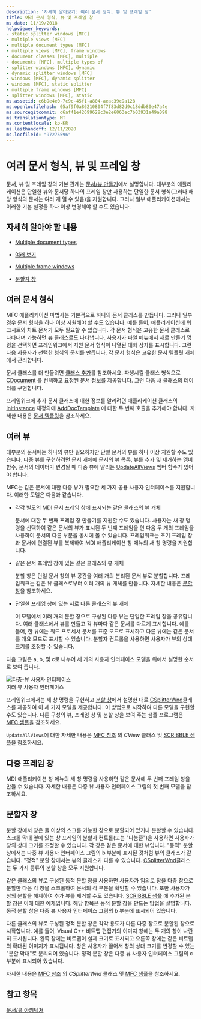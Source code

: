 ```yaml
---
description: '자세히 알아보기: 여러 문서 형식, 뷰 및 프레임 창'
title: 여러 문서 형식, 뷰 및 프레임 창
ms.date: 11/19/2018
helpviewer_keywords:
- static splitter windows [MFC]
- multiple views [MFC]
- multiple document types [MFC]
- multiple views [MFC], frame windows
- document classes [MFC], multiple
- documents [MFC], multiple types of
- splitter windows [MFC], dynamic
- dynamic splitter windows [MFC]
- windows [MFC], dynamic splitter
- windows [MFC], static splitter
- multiple frame windows [MFC]
- splitter windows [MFC], static
ms.assetid: c6b9e4e0-7c9c-45f1-a804-aeac39c9a128
ms.openlocfilehash: 05af9f0a86210804f7f83d82d9c18ddb80e47a4e
ms.sourcegitcommit: d6af41e42699628c3e2e6063ec7b03931a49a098
ms.translationtype: MT
ms.contentlocale: ko-KR
ms.lasthandoff: 12/11/2020
ms.locfileid: "97275596"
---
```

# <a name="multiple-document-types-views-and-frame-windows"></a>여러 문서 형식, 뷰 및 프레임 창

문서, 뷰 및 프레임 창의 기본 관계는 [문서/뷰 만들기](document-view-creation.md)에서 설명합니다. 대부분의 애플리케이션은 단일한 뷰와 문서당 하나의 프레임 창만 사용하는 단일한 문서 형식(그러나 해당 형식의 문서는 여러 개 열 수 있음)을 지원합니다. 그러나 일부 애플리케이션에서는 이러한 기본 설정을 하나 이상 변경해야 할 수도 있습니다.

## <a name="what-do-you-want-to-know-more-about"></a>자세히 알아야 할 내용

- [Multiple document types](#_core_multiple_document_types)

- [여러 보기](#_core_multiple_views)

- [Multiple frame windows](#_core_multiple_frame_windows)

- [분할자 창](#_core_splitter_windows)

## <a name="multiple-document-types"></a><a name="_core_multiple_document_types"></a> 여러 문서 형식

MFC 애플리케이션 마법사는 기본적으로 하나의 문서 클래스를 만듭니다. 그러나 일부 경우 문서 형식을 하나 이상 지원해야 할 수도 있습니다. 예를 들어, 애플리케이션에 워크시트와 차트 문서가 모두 필요할 수 있습니다. 각 문서 형식은 고유한 문서 클래스로 나타내며 가능하면 뷰 클래스로도 나타냅니다. 사용자가 파일 메뉴에서 새로 만들기 명령을 선택하면 프레임워크에서 지원 문서 형식이 나열된 대화 상자를 표시합니다. 그런 다음 사용자가 선택한 형식의 문서를 만듭니다. 각 문서 형식은 고유한 문서 템플릿 개체에서 관리합니다.

문서 클래스를 더 만들려면 [클래스 추가](../ide/adding-a-class-visual-cpp.md)를 참조하세요. 파생시킬 클래스 형식으로 [CDocument](reference/cdocument-class.md) 를 선택하고 요청된 문서 정보를 제공합니다. 그런 다음 새 클래스의 데이터를 구현합니다.

프레임워크에 추가 문서 클래스에 대한 정보를 알리려면 애플리케이션 클래스의 [InitInstance](reference/cwinapp-class.md#adddoctemplate) 재정의에 [AddDocTemplate](reference/cwinapp-class.md#initinstance) 에 대한 두 번째 호출을 추가해야 합니다. 자세한 내용은 [문서 템플릿](document-templates-and-the-document-view-creation-process.md)을 참조하세요.

## <a name="multiple-views"></a><a name="_core_multiple_views"></a> 여러 뷰

대부분의 문서에는 하나의 뷰만 필요하지만 단일 문서의 뷰를 하나 이상 지원할 수도 있습니다. 다중 뷰를 구현하려면 문서 개체에 문서의 뷰 목록, 뷰를 추가 및 제거하는 멤버 함수, 문서의 데이터가 변경될 때 다중 뷰에 알리는 [UpdateAllViews](reference/cdocument-class.md#updateallviews) 멤버 함수가 있어야 합니다.

MFC는 같은 문서에 대한 다중 뷰가 필요한 세 가지 공용 사용자 인터페이스를 지원합니다. 이러한 모델은 다음과 같습니다.

- 각각 별도의 MDI 문서 프레임 창에 표시되는 같은 클래스의 뷰 개체

   문서에 대한 두 번째 프레임 창 만들기를 지원할 수도 있습니다. 사용자는 새 창 명령을 선택하여 같은 문서의 뷰가 표시된 두 번째 프레임을 연 다음 두 개의 프레임을 사용하여 문서의 다른 부분을 동시에 볼 수 있습니다. 프레임워크는 초기 프레임 창과 문서에 연결된 뷰를 복제하여 MDI 애플리케이션 창 메뉴의 새 창 명령을 지원합니다.

- 같은 문서 프레임 창에 있는 같은 클래스의 뷰 개체

   분할 창은 단일 문서 창의 뷰 공간을 여러 개의 분리된 문서 뷰로 분할합니다. 프레임워크는 같은 뷰 클래스로부터 여러 개의 뷰 개체를 만듭니다. 자세한 내용은 [분할 창](#_core_splitter_windows)을 참조하세요.

- 단일한 프레임 창에 있는 서로 다른 클래스의 뷰 개체

   이 모델에서 여러 개의 분할 창으로 구성된 다중 뷰는 단일한 프레임 창을 공유합니다. 여러 클래스에서 뷰를 만들고 각 뷰마다 같은 문서를 다르게 표시합니다. 예를 들어, 한 뷰에는 워드 프로세서 문서를 표준 모드로 표시하고 다른 뷰에는 같은 문서를 개요 모드로 표시할 수 있습니다. 분할자 컨트롤을 사용하면 사용자가 뷰의 상대 크기를 조정할 수 있습니다.

다음 그림은 a, b, 및 c로 나누어 세 개의 사용자 인터페이스 모델을 위에서 설명한 순서로 보여 줍니다.

![다중&#45;뷰 사용자 인터페이스](../mfc/media/vc37a71.gif "다중&#45;뷰 사용자 인터페이스") <br/>
여러 뷰 사용자 인터페이스

프레임워크에서는 새 창 명령을 구현하고 [분할 창](reference/csplitterwnd-class.md)에서 설명한 대로 [CSplitterWnd](#_core_splitter_windows)클래스를 제공하여 이 세 가지 모델을 제공합니다. 이 방법으로 시작하여 다른 모델을 구현할 수도 있습니다. 다른 구성의 뷰, 프레임 창 및 분할 창을 보여 주는 샘플 프로그램은 [MFC 샘플](../overview/visual-cpp-samples.md#mfc-samples)을 참조하세요.

`UpdateAllViews`에 대한 자세한 내용은 [MFC 참조](reference/cview-class.md) 의 *CView* 클래스 및 [SCRIBBLE 샘플](../overview/visual-cpp-samples.md)을 참조하세요.

## <a name="multiple-frame-windows"></a><a name="_core_multiple_frame_windows"></a> 다중 프레임 창

MDI 애플리케이션 창 메뉴의 새 창 명령을 사용하면 같은 문서에 두 번째 프레임 창을 만들 수 있습니다. 자세한 내용은 다중 뷰 사용자 인터페이스 그림의 첫 번째 모델을 참조하세요.

## <a name="splitter-windows"></a><a name="_core_splitter_windows"></a> 분할자 창

분할 창에서 창은 둘 이상의 스크롤 가능한 창으로 분할되어 있거나 분할할 수 있습니다. 스크롤 막대 옆에 있는 창 프레임의 분할자 컨트롤(또는 "나눔줄")을 사용하면 사용자가 창의 상대 크기를 조정할 수 있습니다. 각 창은 같은 문서에 대한 뷰입니다. "동적" 분할 창에서는 다중 뷰 사용자 인터페이스 그림의 b 부분에 표시된 것처럼 뷰의 클래스가 같습니다. "정적" 분할 창에서는 뷰의 클래스가 다를 수 있습니다. [CSplitterWnd](reference/csplitterwnd-class.md)클래스는 두 가지 종류의 분할 창을 모두 지원합니다.

같은 클래스의 뷰로 구성된 동적 분할 창을 사용하면 사용자가 임의로 창을 다중 창으로 분할한 다음 각 창을 스크롤하여 문서의 각 부분을 확인할 수 있습니다. 또한 사용자가 창의 분할을 해제하여 추가 뷰를 제거할 수도 있습니다. [SCRIBBLE 샘플](../overview/visual-cpp-samples.md) 에 추가된 분할 창은 이에 대한 예제입니다. 해당 항목은 동적 분할 창을 만드는 방법을 설명합니다. 동적 분할 창은 다중 뷰 사용자 인터페이스 그림의 b 부분에 표시되어 있습니다.

다른 클래스의 뷰로 구성된 정적 분할 창은 각각 용도가 다른 다중 창으로 분할된 창으로 시작합니다. 예를 들어, Visual C++ 비트맵 편집기의 이미지 창에는 두 개의 창이 나란히 표시됩니다. 왼쪽 창에는 비트맵이 실제 크기로 표시되고 오른쪽 창에는 같은 비트맵의 확대된 이미지가 표시됩니다. 창은 사용자가 끌어서 창의 상대 크기를 변경할 수 있는 "분할 막대"로 분리되어 있습니다. 정적 분할 창은 다중 뷰 사용자 인터페이스 그림의 c 부분에 표시되어 있습니다.

자세한 내용은 [MFC 참조](reference/csplitterwnd-class.md) 의 *CSplitterWnd* 클래스 및 [MFC 샘플](../overview/visual-cpp-samples.md#mfc-samples)을 참조하세요.

## <a name="see-also"></a>참고 항목

[문서/뷰 아키텍처](document-view-architecture.md)
